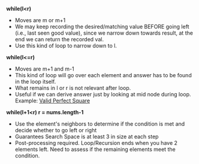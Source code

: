**while(l<r)**

- Moves are m or m+1
- We may keep recording the desired/matching value BEFORE going left (i.e., last seen good value), since we narrow down towards result, at the end we can return the recorded val.
- Use this kind of loop to narrow down to l.

**while(l<=r)**

- Moves are m+1 and m-1
- This kind of loop will go over each element and answer has to be found in the loop itself.
- What remains in l or r is not relevant after loop.
- Useful if we can derive answer just by looking at mid node during loop. Example: [Valid Perfect Square](https://leetcode.com/problems/valid-perfect-square/)

**while(l+1<r) r = nums.length-1**

- Use the element's neighbors to determine if the condition is met and decide whether to go left or right
- Guarantees Search Space is at least 3 in size at each step
- Post-processing required. Loop/Recursion ends when you have 2 elements left. Need to assess if the remaining elements meet the condition.
